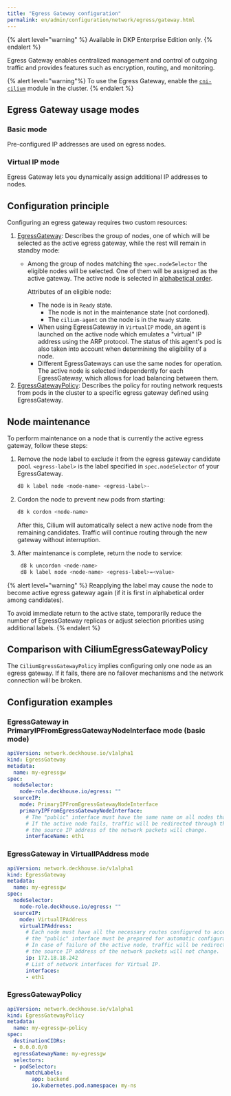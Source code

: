 ```yaml
---
title: "Egress Gateway configuration"
permalink: en/admin/configuration/network/egress/gateway.html
---
```


{% alert level="warning" %}
Available in DKP Enterprise Edition only.
{% endalert %}

Egress Gateway enables centralized management and control of outgoing traffic
and provides features such as encryption, routing, and monitoring.

{% alert level="warning"%}
To use the Egress Gateway, enable the [`cni-cilium`](/modules/cni-cilium/configuration.html) module in the cluster.
{% endalert %}

## Egress Gateway usage modes

### Basic mode

Pre-configured IP addresses are used on egress nodes.

<div data-presentation="../../../../presentations/cni-cilium/egressgateway_base_en.pdf"></div>
<!--- Source: https://docs.google.com/presentation/d/1Gp8b82WQQnYr6te_zBROKnKmBicdhtX4SXNXDh3lB6Q/ --->

### Virtual IP mode

Egress Gateway lets you dynamically assign additional IP addresses to nodes.

<div data-presentation="../../../../presentations/cni-cilium/egressgateway_virtualip_en.pdf"></div>
<!--- Source: https://docs.google.com/presentation/d/1jdn39uDFSraQIXVdrREBsRv-Lp4kPidhx4C-gvv1DVk/ --->

## Configuration principle

Configuring an egress gateway requires two custom resources:

1. [EgressGateway](/modules/cni-cilium/cr.html#egressgateway): Describes the group of nodes,
   one of which will be selected as the active egress gateway, while the rest will remain in standby mode:
   - Among the group of nodes matching the `spec.nodeSelector` the eligible nodes will be selected.
     One of them will be assigned as the active gateway.
     The active node is selected in [alphabetical order](https://docs.cilium.io/en/latest/network/egress-gateway/egress-gateway/index.html#selecting-and-configuring-the-gateway-node).

     Attributes of an eligible node:
     - The node is in `Ready` state.
       - The node is not in the maintenance state (not cordoned).
       - The `cilium-agent` on the node is in the `Ready` state.
     - When using EgressGateway in `VirtualIP` mode, an agent is launched on the active node
       which emulates a "virtual" IP address using the ARP protocol.
       The status of this agent's pod is also taken into account when determining the eligibility of a node.
     - Different EgressGateways can use the same nodes for operation.
       The active node is selected independently for each EgressGateway, which allows for load balancing between them.
1. [EgressGatewayPolicy](/modules/cni-cilium/cr.html#egressgatewaypolicy): Describes the policy for routing network requests
   from pods in the cluster to a specific egress gateway defined using EgressGateway.

## Node maintenance

To perform maintenance on a node that is currently the active egress gateway, follow these steps:

1. Remove the node label to exclude it from the egress gateway candidate pool.
   `<egress-label>` is the label specified in `spec.nodeSelector` of your EgressGateway.

   ```bash
   d8 k label node <node-name> <egress-label>-
   ```

1. Cordon the node to prevent new pods from starting:

   ```bash
   d8 k cordon <node-name>
   ```

   After this, Cilium will automatically select a new active node from the remaining candidates.
   Traffic will continue routing through the new gateway without interruption.

1. After maintenance is complete, return the node to service:

   ```bash
    d8 k uncordon <node-name>
    d8 k label node <node-name> <egress-label>=<value>
   ```

{% alert level="warning" %}
Reapplying the label may cause the node to become active egress gateway again
(if it is first in alphabetical order among candidates).

To avoid immediate return to the active state, temporarily reduce the number of EgressGateway replicas
or adjust selection priorities using additional labels.
{% endalert %}

## Comparison with CiliumEgressGatewayPolicy

The `CiliumEgressGatewayPolicy` implies configuring only one node as an egress gateway.
If it fails, there are no failover mechanisms and the network connection will be broken.

## Configuration examples

### EgressGateway in PrimaryIPFromEgressGatewayNodeInterface mode (basic mode)

```yaml
apiVersion: network.deckhouse.io/v1alpha1
kind: EgressGateway
metadata:
  name: my-egressgw
spec:
  nodeSelector:
    node-role.deckhouse.io/egress: ""
  sourceIP:
    mode: PrimaryIPFromEgressGatewayNodeInterface
    primaryIPFromEgressGatewayNodeInterface:
      # The "public" interface must have the same name on all nodes that matching the nodeSelector.
      # If the active node fails, traffic will be redirected through the backup node and
      # the source IP address of the network packets will change.
      interfaceName: eth1 
```

### EgressGateway in VirtualIPAddress mode

```yaml
apiVersion: network.deckhouse.io/v1alpha1
kind: EgressGateway
metadata:
  name: my-egressgw
spec:
  nodeSelector:
    node-role.deckhouse.io/egress: ""
  sourceIP:
    mode: VirtualIPAddress
    virtualIPAddress:
      # Each node must have all the necessary routes configured to access all external public services,
      # the "public" interface must be prepared for automatic configuration of the "virtual" IP as a secondary IP address.
      # In case of failure of the active node, traffic will be redirected through the backup node and
      # the source IP address of the network packets will not change.
      ip: 172.18.18.242
      # List of network interfaces for Virtual IP.
      interfaces:
      - eth1
```

### EgressGatewayPolicy

```yaml
apiVersion: network.deckhouse.io/v1alpha1
kind: EgressGatewayPolicy
metadata:
  name: my-egressgw-policy
spec:
  destinationCIDRs:
  - 0.0.0.0/0
  egressGatewayName: my-egressgw
  selectors:
  - podSelector:
      matchLabels:
        app: backend
        io.kubernetes.pod.namespace: my-ns
```

